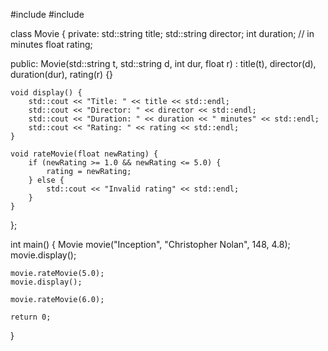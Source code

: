 #include <iostream>
#include <string>

class Movie {
private:
    std::string title;
    std::string director;
    int duration; // in minutes
    float rating;

public:
    Movie(std::string t, std::string d, int dur, float r) 
        : title(t), director(d), duration(dur), rating(r) {}

    void display() {
        std::cout << "Title: " << title << std::endl;
        std::cout << "Director: " << director << std::endl;
        std::cout << "Duration: " << duration << " minutes" << std::endl;
        std::cout << "Rating: " << rating << std::endl;
    }

    void rateMovie(float newRating) {
        if (newRating >= 1.0 && newRating <= 5.0) {
            rating = newRating;
        } else {
            std::cout << "Invalid rating" << std::endl;
        }
    }
};

int main() {
    Movie movie("Inception", "Christopher Nolan", 148, 4.8);
    movie.display();

    movie.rateMovie(5.0);
    movie.display();

    movie.rateMovie(6.0);

    return 0;
}
